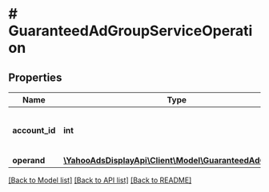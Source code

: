 # # GuaranteedAdGroupServiceOperation

## Properties

Name | Type | Description | Notes
------------ | ------------- | ------------- | -------------
**account_id** | **int** | &lt;div lang&#x3D;\&quot;ja\&quot;&gt;アカウントIDです。&lt;/div&gt; &lt;div lang&#x3D;\&quot;en\&quot;&gt;The account ID.&lt;/div&gt; |
**operand** | [**\YahooAdsDisplayApi\Client\Model\GuaranteedAdGroup[]**](GuaranteedAdGroup.md) |  |

[[Back to Model list]](../../README.md#models) [[Back to API list]](../../README.md#endpoints) [[Back to README]](../../README.md)
